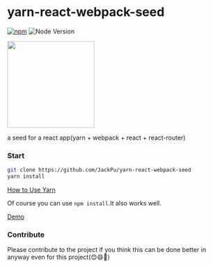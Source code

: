 # yarn-react-webpack-seed
[![npm](https://img.shields.io/npm/v/yarn-react-webpack-seed.svg?maxAge=2592000)]()
![Node Version](https://img.shields.io/node/v/yarn-react-webpack-seed.svg "Node Version")

<img src="http://img1.vued.vanthink.cn/vuedd144134a46129d7068d36025d64ba905.png"  height="200" />

a seed for a react app(yarn + webpack + react + react-router)

### Start

```bash
git clone https://github.com/JackPu/yarn-react-webpack-seed
yarn install
```
[How to Use Yarn](https://yarnpkg.com/)

Of course you can use  `npm install`.It also works well.

[Demo](http://events.jackpu.com/yarn-react-webpack-seed/#/start?_k=uyqxva)

### Contribute

Please contribute to the project if you think this can be done better in anyway even for this project(😊😄💐)








